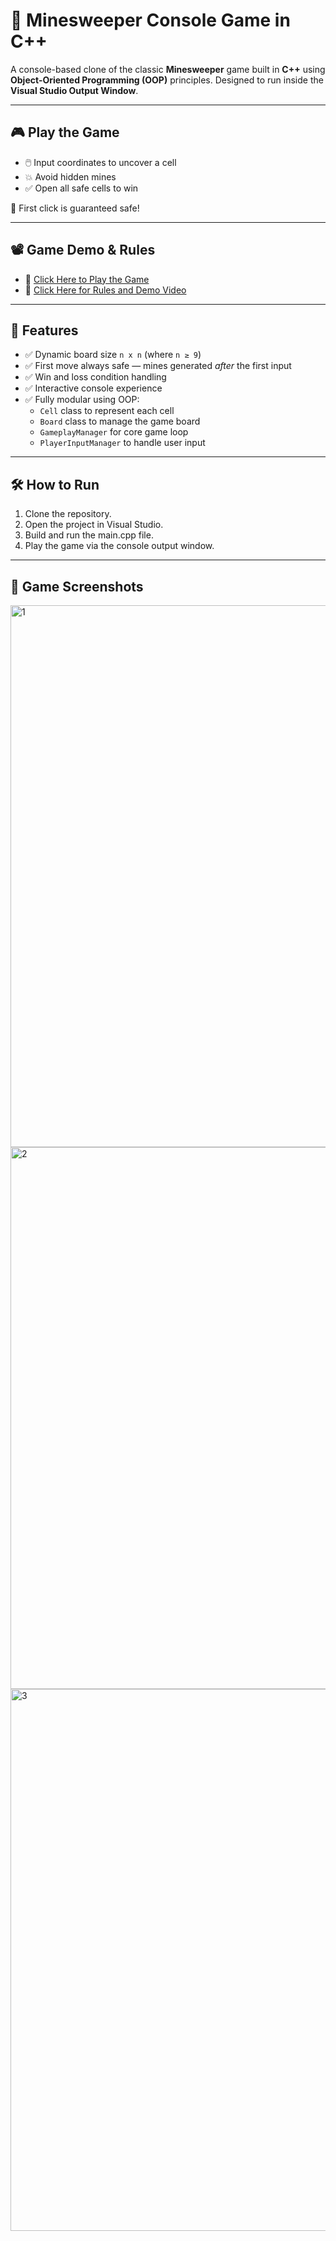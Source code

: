 # 🧨 Minesweeper Console Game in C++

A console-based clone of the classic **Minesweeper** game built in **C++** using **Object-Oriented Programming (OOP)** principles. Designed to run inside the **Visual Studio Output Window**.

---

## 🎮 Play the Game

- 🖱️ Input coordinates to uncover a cell
- 💥 Avoid hidden mines
- ✅ Open all safe cells to win

📍 First click is guaranteed safe!

---

## 📽️ Game Demo & Rules

- 🔗 [Click Here to Play the Game](#)
- 🎥 [Click Here for Rules and Demo Video](#)

---

## 🧠 Features

- ✅ Dynamic board size `n x n` (where `n ≥ 9`)
- ✅ First move always safe — mines generated *after* the first input
- ✅ Win and loss condition handling
- ✅ Interactive console experience
- ✅ Fully modular using OOP:
  - `Cell` class to represent each cell
  - `Board` class to manage the game board
  - `GameplayManager` for core game loop
  - `PlayerInputManager` to handle user input

---

## 🛠️ How to Run

1. Clone the repository.
2. Open the project in Visual Studio.
3. Build and run the main.cpp file.
4. Play the game via the console output window.

---

## 📸 Game Screenshots
<img width="867" alt="1" src="https://github.com/user-attachments/assets/bac9e3ab-e42b-4a24-be56-28ae3c41f823" />
<img width="867" alt="2" src="https://github.com/user-attachments/assets/3505be13-e2dc-4498-a7b9-96079c632030" />
<img width="867" alt="3" src="https://github.com/user-attachments/assets/743fd09e-50b8-4f82-ad6a-3d3583cfe985" />

